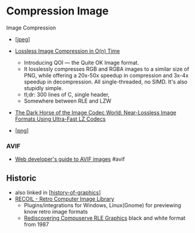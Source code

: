 Compression Image
=================


Image Compression

* [[jpeg]]

* [Lossless Image Compression in O(n) Time](https://phoboslab.org/log/2021/11/qoi-fast-lossless-image-compression)
    * Introducing QOI — the Quite OK Image format. 
    * It losslessly compresses RGB and RGBA images to a similar size of PNG, while offering a 20x-50x speedup in compression and 3x-4x speedup in decompression. All single-threaded, no SIMD. It's also stupidly simple.
    * tl;dr: 300 lines of C, single header, 
    * Somewhere between RLE and LZW
* [The Dark Horse of the Image Codec World: Near-Lossless Image Formats Using Ultra-Fast LZ Codecs](http://richg42.blogspot.com/2023/04/a-dead-simple-lossless-or-lossy-lz4.html)

* [[png]]

### AVIF
* [Web developer's guide to AVIF images](https://darekkay.com/blog/avif-images/) #avif

Historic
--------

* also linked in [[history-of-graphics]]
* [RECOIL - Retro Computer Image Library](https://recoil.sourceforge.net/)
    * Plugins/integrations for Windows, Linux(Gnome)  for previewing know retro image formats
    * [Rediscovering Compuserve RLE Graphics](http://brutmanlabs.org/RLE/RLE_Graphics.html) black and white format from 1987

[//begin]: # "Autogenerated link references for markdown compatibility"
[jpeg]: jpeg.md "JPEG"
[png]: png.md "png"
[history-of-graphics]: history-of-graphics.md "History of Graphics"
[//end]: # "Autogenerated link references"
